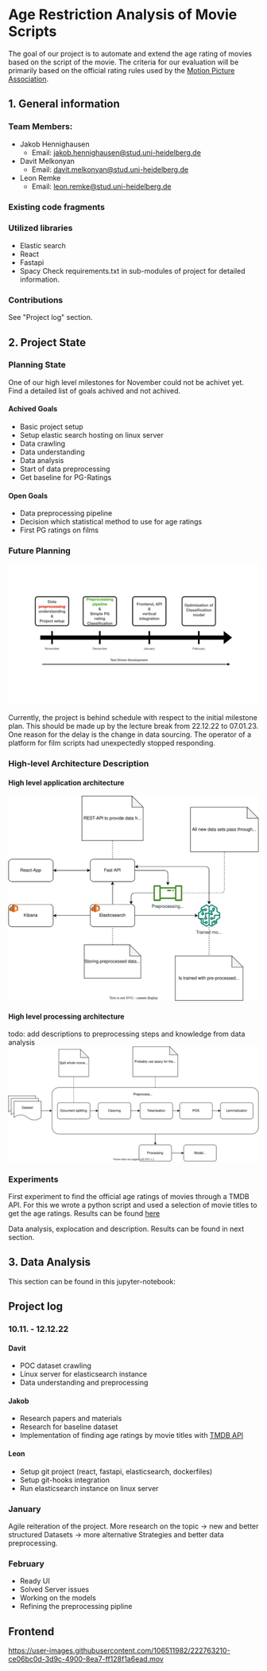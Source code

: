 # Age Restriction Analysis of Movie Scripts
The goal of our project is to automate and extend the age rating of movies based on the script of the movie. The criteria for our evaluation will be primarily based on the official rating rules used by the [Motion Picture Association](https://www.filmratings.com/RatingsGuide).

## 1. General information
### Team Members:
- Jakob Hennighausen
  - Email: jakob.hennighausen@stud.uni-heidelberg.de
- Davit Melkonyan
  - Email: davit.melkonyan@stud.uni-heidelberg.de
- Leon Remke
  - Email: leon.remke@stud.uni-heidelberg.de
### Existing code fragments

### Utilized libraries
- Elastic search
- React
- Fastapi
- Spacy
Check requirements.txt in sub-modules of project for detailed information.

### Contributions
See "Project log" section.

## 2. Project State

### Planning State
One of our high level milestones for November could not be achivet yet. Find a detailed list of goals achived and not achived.
#### Achived Goals
- Basic project setup
- Setup elastic search hosting on linux server
- Data crawling
- Data understanding
- Data analysis
- Start of data preprocessing
- Get baseline for PG-Ratings
#### Open Goals
- Data preprocessing pipeline
- Decision which statistical method to use for age ratings
- First PG ratings on films
### Future Planning

<img src="./assets/Milestones_New.001.png">

Currently, the project is behind schedule with respect to the initial milestone plan. This should be made up by the lecture break from 22.12.22 to 07.01.23.
One reason for the delay is the change in data sourcing. The operator of a platform for film scripts had unexpectedly stopped responding.
### High-level Architecture Description
#### High level application architecture
<img src="./assets/high_level_architecture_dsta.svg">

#### High level processing architecture
todo: add descriptions to preprocessing steps and knowledge from data analysis
<img src="./assets/processing_architecture.svg">

### Experiments
First experiment to find the official age ratings of movies through a TMDB API. For this we wrote a python script and used a selection of movie titles to get the age ratings. Results can be found [here](data_exploration/baseline/data/map_title_to_ageRating.txt)

Data analysis, explocation and description. Results can be found in next section.
## 3. Data Analysis
This section can be found in this jupyter-notebook: 
## Project log
### 10.11. - 12.12.22
#### Davit
- POC dataset crawling
- Linux server for elasticsearch instance
- Data understanding and preprocessing
#### Jakob
- Research papers and materials
- Research for baseline dataset
- Implementation of finding age ratings by movie titles with [TMDB API](https://www.themoviedb.org/documentation/api)
#### Leon
- Setup git project (react, fastapi, elasticsearch, dockerfiles)
- Setup git-hooks integration
- Run elasticsearch instance on linux server

### January

Agile reiteration of the project. More research on the topic -> new and better structured Datasets -> more alternative Strategies and better data preprocessing.

### February

- Ready UI
- Solved Server issues
- Working on the models
- Refining the preprocessing pipline

## Frontend

https://user-images.githubusercontent.com/106511982/222763210-ce06bc0d-3d9c-4900-8ea7-ff128f1a6ead.mov


